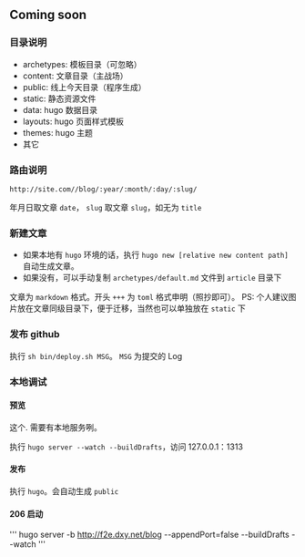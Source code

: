 ## Coming soon

### 目录说明
* archetypes: 模板目录（可忽略）
* content: 文章目录（主战场）
* public: 线上今天目录（程序生成）
* static: 静态资源文件
* data: hugo 数据目录
* layouts: hugo 页面样式模板
* themes: hugo 主题
* 其它

### 路由说明
`http://site.com//blog/:year/:month/:day/:slug/`

年月日取文章 `date`， `slug` 取文章 `slug`，如无为 `title`

### 新建文章
* 如果本地有 `hugo` 环境的话，执行 `hugo new [relative new content path]` 自动生成文章。
* 如果没有，可以手动复制 `archetypes/default.md` 文件到 `article` 目录下

文章为 `markdown` 格式。开头 `+++` 为 `toml` 格式申明（照抄即可）。
PS: 个人建议图片放在文章同级目录下，便于迁移，当然也可以单独放在 `static` 下

### 发布 github
执行 `sh bin/deploy.sh MSG`。 `MSG` 为提交的 Log

### 本地调试
#### 预览
这个. 需要有本地服务咧。

执行 `hugo server --watch --buildDrafts`，访问 127.0.0.1：1313

#### 发布
执行 `hugo`。会自动生成 `public`

#### 206 启动
'''
hugo server -b http://f2e.dxy.net/blog --appendPort=false --buildDrafts --watch
'''
